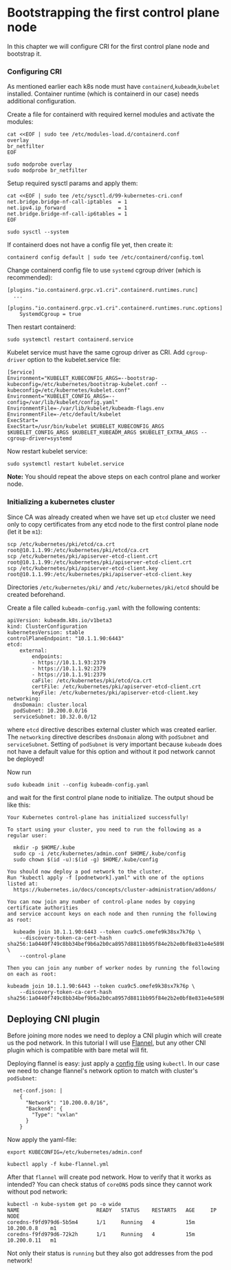 Bootstrapping the first control plane node
===

In this chapter we will configure CRI for the first control plane node and bootstrap it.

### Configuring CRI

As mentioned earlier each k8s node must have `containerd`,`kubeadm`,`kubelet` installed. Container runtime (which is containerd in our case) needs additional configuration.

Create a file for containerd with required kernel modules and activate the modules:

```
cat <<EOF | sudo tee /etc/modules-load.d/containerd.conf
overlay
br_netfilter
EOF

sudo modprobe overlay
sudo modprobe br_netfilter
```

Setup required sysctl params and apply them:

```
cat <<EOF | sudo tee /etc/sysctl.d/99-kubernetes-cri.conf
net.bridge.bridge-nf-call-iptables  = 1
net.ipv4.ip_forward                 = 1
net.bridge.bridge-nf-call-ip6tables = 1
EOF

sudo sysctl --system
```
If containerd does not have a config file yet, then create it:

```
containerd config default | sudo tee /etc/containerd/config.toml
```

Change containerd config file to use `systemd` cgroup driver (which is recommended):

```
[plugins."io.containerd.grpc.v1.cri".containerd.runtimes.runc]
  ...
  [plugins."io.containerd.grpc.v1.cri".containerd.runtimes.runc.options]
    SystemdCgroup = true
```
Then restart containerd:

```
sudo systemctl restart containerd.service
```

Kubelet service must have the same cgroup driver as CRI. Add `cgroup-driver` option to the kubelet.service file:

```
[Service]
Environment="KUBELET_KUBECONFIG_ARGS=--bootstrap-kubeconfig=/etc/kubernetes/bootstrap-kubelet.conf --kubeconfig=/etc/kubernetes/kubelet.conf"
Environment="KUBELET_CONFIG_ARGS=--config=/var/lib/kubelet/config.yaml"
EnvironmentFile=-/var/lib/kubelet/kubeadm-flags.env
EnvironmentFile=-/etc/default/kubelet
ExecStart=
ExecStart=/usr/bin/kubelet $KUBELET_KUBECONFIG_ARGS $KUBELET_CONFIG_ARGS $KUBELET_KUBEADM_ARGS $KUBELET_EXTRA_ARGS --cgroup-driver=systemd
```
Now restart kubelet service:

```
sudo systemctl restart kubelet.service
```

**Note:** You should repeat the above steps on each control plane and worker node.

### Initializing a kubernetes cluster

Since CA was already created when we have set up `etcd` cluster we need only to copy certificates from any etcd node to the first control plane node (let it be `m1`):

```
scp /etc/kubernetes/pki/etcd/ca.crt root@10.1.1.99:/etc/kubernetes/pki/etcd/ca.crt
scp /etc/kubernetes/pki/apiserver-etcd-client.crt root@10.1.1.99:/etc/kubernetes/pki/apiserver-etcd-client.crt
scp /etc/kubernetes/pki/apiserver-etcd-client.key root@10.1.1.99:/etc/kubernetes/pki/apiserver-etcd-client.key
```
Directories `/etc/kubernetes/pki/` and `/etc/kubernetes/pki/etcd` should be created beforehand.

Create a file called `kubeadm-config.yaml` with the following contents:

```
apiVersion: kubeadm.k8s.io/v1beta3
kind: ClusterConfiguration
kubernetesVersion: stable
controlPlaneEndpoint: "10.1.1.90:6443"
etcd:
    external:
        endpoints:
        - https://10.1.1.93:2379
        - https://10.1.1.92:2379
        - https://10.1.1.91:2379
        caFile: /etc/kubernetes/pki/etcd/ca.crt
        certFile: /etc/kubernetes/pki/apiserver-etcd-client.crt
        keyFile: /etc/kubernetes/pki/apiserver-etcd-client.key
networking:
  dnsDomain: cluster.local
  podSubnet: 10.200.0.0/16
  serviceSubnet: 10.32.0.0/12
```
where `etcd` directive describes external cluster which was created earlier. The `networking` directive describes `dnsDomain` along with `podSubnet` and `serviceSubnet`. Setting of `podSubnet` is very important because `kubeadm` does not have a default value for this option and without it pod network cannot be deployed!

Now run

```
sudo kubeadm init --config kubeadm-config.yaml
```
and wait for the first control plane node to initialize. The output shoud be like this:

```
Your Kubernetes control-plane has initialized successfully!

To start using your cluster, you need to run the following as a regular user:

  mkdir -p $HOME/.kube
  sudo cp -i /etc/kubernetes/admin.conf $HOME/.kube/config
  sudo chown $(id -u):$(id -g) $HOME/.kube/config

You should now deploy a pod network to the cluster.
Run "kubectl apply -f [podnetwork].yaml" with one of the options listed at:
  https://kubernetes.io/docs/concepts/cluster-administration/addons/

You can now join any number of control-plane nodes by copying certificate authorities
and service account keys on each node and then running the following as root:

  kubeadm join 10.1.1.90:6443 --token cua9c5.omefe9k38sx7k76p \
    --discovery-token-ca-cert-hash sha256:1a0440f749c8bb34bef9b6a2b0ca8957d8811bb95f84e2b2e0bf8e831e4e589b \
    --control-plane 

Then you can join any number of worker nodes by running the following on each as root:

kubeadm join 10.1.1.90:6443 --token cua9c5.omefe9k38sx7k76p \
    --discovery-token-ca-cert-hash sha256:1a0440f749c8bb34bef9b6a2b0ca8957d8811bb95f84e2b2e0bf8e831e4e589b
```

## Deploying CNI plugin

Before joining more nodes we need to deploy a CNI plugin which will create us the pod network. In this tutorial I will use [Flannel](https://github.com/flannel-io/flannel), but any other CNI plugin which is compatible with bare metal will fit.

Deploying flannel is easy: just apply a [config file](https://raw.githubusercontent.com/coreos/flannel/master/Documentation/kube-flannel.yml) using `kubectl`. In our case we need to change flannel's network option to match with cluster's `podSubnet`:

```
  net-conf.json: |
    {
      "Network": "10.200.0.0/16",
      "Backend": {
        "Type": "vxlan"
      }
    }
```

Now apply the yaml-file:

```
export KUBECONFIG=/etc/kubernetes/admin.conf

kubectl apply -f kube-flannel.yml
```

After that `flannel` will create pod network. How to verify that it works as intended? You can check status of `coreDNS` pods since they cannot work without pod network:

```
kubectl -n kube-system get po -o wide
NAME                         READY   STATUS    RESTARTS   AGE     IP          NODE
coredns-f9fd979d6-5b5m4      1/1     Running   4          15m   10.200.0.8    m1  
coredns-f9fd979d6-72k2h      1/1     Running   4          15m   10.200.0.11   m1  
```
Not only their status is `running` but they also got addresses from the pod network!